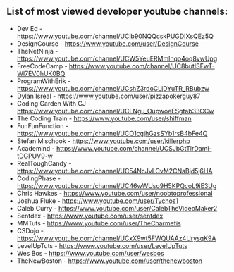 ## List of most viewed developer youtube channels:
 
 - Dev Ed - https://www.youtube.com/channel/UClb90NQQcskPUGDIXsQEz5Q
 - DesignCourse - https://www.youtube.com/user/DesignCourse
 - TheNetNinja - https://www.youtube.com/channel/UCW5YeuERMmlnqo4oq8vwUpg
 - FreeCodeCamp - https://www.youtube.com/channel/UC8butISFwT-Wl7EV0hUK0BQ
 - ProgramWithErik - https://www.youtube.com/channel/UCshZ3rdoCLjDYuTR_RBubzw
 - Dylan Isreal - https://www.youtube.com/user/pizzapokerguy87
 - Coding Garden With CJ - https://www.youtube.com/channel/UCLNgu_OupwoeESgtab33CCw
 - The Coding Train - https://www.youtube.com/user/shiffman
 - FunFunFunction - https://www.youtube.com/channel/UCO1cgjhGzsSYb1rsB4bFe4Q
 - Stefan Mischook - https://www.youtube.com/user/killerphp
 - Academind - https://www.youtube.com/channel/UCSJbGtTlrDami-tDGPUV9-w
 - RealToughCandy - https://www.youtube.com/channel/UC54NcJvLCvM2CNaBjd5j6HA
 - CodingPhase - https://www.youtube.com/channel/UC46wWUso9H5KPQcoL9iE3Ug
 - Chris Hawkes - https://www.youtube.com/user/noobtoprofessional
 - Joshua Fluke - https://www.youtube.com/user/Tychos1
 - Caleb Curry - https://www.youtube.com/user/CalebTheVideoMaker2
 - Sentdex - https://www.youtube.com/user/sentdex
 - MMTuts - https://www.youtube.com/user/TheCharmefis
 - CSDojo - https://www.youtube.com/channel/UCxX9wt5FWQUAAz4UrysqK9A
 - LevelUpTuts - https://www.youtube.com/user/LevelUpTuts
 - Wes Bos - https://www.youtube.com/user/wesbos
 - TheNewBoston - https://www.youtube.com/user/thenewboston